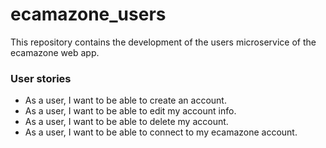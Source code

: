 # ecamazone_users

This repository contains the development of the users microservice of the ecamazone web app.

### User stories	
- As a user, I want to be able to create an account.	
- As a user, I want to be able to edit my account info.	
- As a user, I want to be able to delete my account.	
- As a user, I want to be able to connect to my ecamazone account.	
